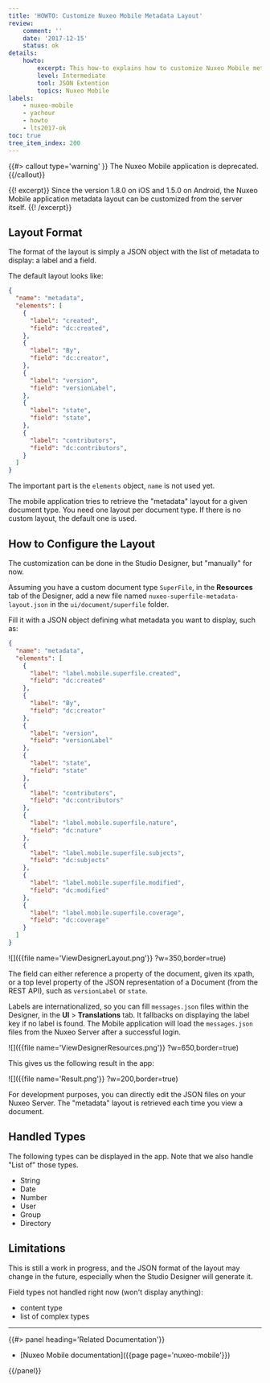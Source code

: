 ```yaml
---
title: 'HOWTO: Customize Nuxeo Mobile Metadata Layout'
review:
    comment: ''
    date: '2017-12-15'
    status: ok
details:
    howto:
        excerpt: This how-to explains how to customize Nuxeo Mobile metadata layout.
        level: Intermediate
        tool: JSON Extention
        topics: Nuxeo Mobile
labels:
    - nuxeo-mobile
    - yachour
    - howto
    - lts2017-ok
toc: true
tree_item_index: 200
---
```


{{#> callout type='warning' }}
The Nuxeo Mobile application is deprecated.
{{/callout}}

{{! excerpt}}
Since the version 1.8.0 on iOS and 1.5.0 on Android, the Nuxeo Mobile application metadata layout can be customized from the server itself.
{{! /excerpt}}

## Layout Format

The format of the layout is simply a JSON object with the list of metadata to display: a label and a field.

The default layout looks like:

```json
{
  "name": "metadata",
  "elements": [
    {
      "label": "created",
      "field": "dc:created",
    },
    {
      "label": "By",
      "field": "dc:creator",
    },
    {
      "label": "version",
      "field": "versionLabel",
    },
    {
      "label": "state",
      "field": "state",
    },
    {
      "label": "contributors",
      "field": "dc:contributors",
    }
  ]
}
```

The important part is the `elements` object, `name` is not used yet.

The mobile application tries to retrieve the "metadata" layout for a given document type. You need one layout per document type. If there is no custom layout, the default one is used.

## How to Configure the Layout

The customization can be done in the Studio Designer, but "manually" for now.

Assuming you have a custom document type `SuperFile`, in the **Resources** tab of the Designer, add a new file named `nuxeo-superfile-metadata-layout.json` in the `ui/document/superfile` folder.

Fill it with a JSON object defining what metadata you want to display, such as:

```json
{
  "name": "metadata",
  "elements": [
    {
      "label": "label.mobile.superfile.created",
      "field": "dc:created"
    },
    {
      "label": "By",
      "field": "dc:creator"
    },
    {
      "label": "version",
      "field": "versionLabel"
    },
    {
      "label": "state",
      "field": "state"
    },
    {
      "label": "contributors",
      "field": "dc:contributors"
    },
    {
      "label": "label.mobile.superfile.nature",
      "field": "dc:nature"
    },
    {
      "label": "label.mobile.superfile.subjects",
      "field": "dc:subjects"
    },
    {
      "label": "label.mobile.superfile.modified",
      "field": "dc:modified"
    },
    {
      "label": "label.mobile.superfile.coverage",
      "field": "dc:coverage"
    }
  ]
}
```

![]({{file name='ViewDesignerLayout.png'}} ?w=350,border=true)

The field can either reference a property of the document, given its xpath, or a top level property of the JSON representation of a Document (from the REST API), such as `versionLabel` or `state`.

Labels are internationalized, so you can fill `messages.json` files within the Designer, in the **UI**&nbsp;> **Translations** tab. It fallbacks on displaying the label key if no label is found.
The Mobile application will load the `messages.json` files from the Nuxeo Server after a successful login.

![]({{file name='ViewDesignerResources.png'}} ?w=650,border=true)

This gives us the following result in the app:

![]({{file name='Result.png'}} ?w=200,border=true)

For development purposes, you can directly edit the JSON files on your Nuxeo Server. The "metadata" layout is retrieved each time you view a document.


## Handled Types

The following types can be displayed in the app. Note that we also handle "List of" those types.

- String
- Date
- Number
- User
- Group
- Directory


## Limitations

This is still a work in progress, and the JSON format of the layout may change in the future, especially when the Studio Designer will generate it.

Field types not handled right now (won't display anything):
- content type
- list of complex types

* * *

<div class="row" data-equalizer data-equalize-on="medium"><div class="column medium-6">{{#> panel heading='Related Documentation'}}

- [Nuxeo Mobile documentation]({{page page='nuxeo-mobile'}})

{{/panel}}</div><div class="column medium-6">

&nbsp;

</div></div>
